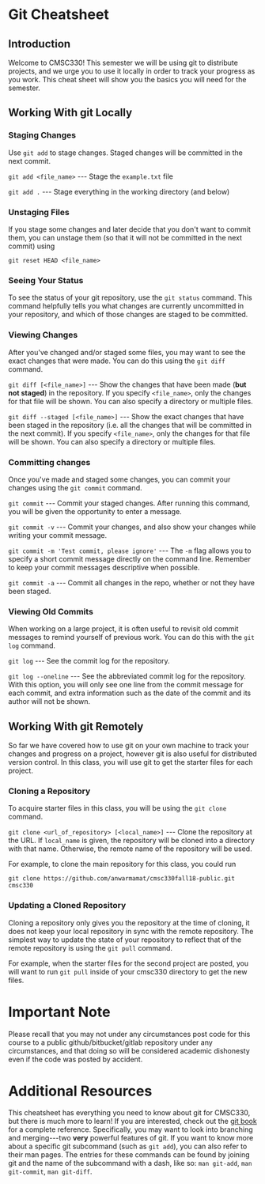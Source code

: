 # Git Cheatsheet

## Introduction

Welcome to CMSC330! This semester we will be using git to distribute projects,
and we urge you to use it locally in order to track your progress as you work.
This cheat sheet will show you the basics you will need for the semester.

## Working With git Locally

### Staging Changes

Use `git add` to stage changes. Staged changes will be committed in the next
commit.

`git add <file_name>` --- Stage the `example.txt` file

`git add .` --- Stage everything in the working directory (and below)

### Unstaging Files

If you stage some changes and later decide that you don't want to commit them,
you can unstage them (so that it will not be committed in the next commit) using

`git reset HEAD <file_name>`

### Seeing Your Status

To see the status of your git repository, use the `git status` command. This
command helpfully tells you what changes are currently uncommitted in your
repository, and which of those changes are staged to be committed.

### Viewing Changes

After you've changed and/or staged some files, you may want to see the exact
changes that were made. You can do this using the `git diff` command.

`git diff [<file_name>]` --- Show the changes that have been made (**but not
staged**) in the repository. If you specify `<file_name>`, only the changes for
that file will be shown. You can also specify a directory or multiple files.

`git diff --staged [<file_name>]` --- Show the exact changes that have been
staged in the repository (i.e. all the changes that will be committed in the
next commit). If you specify `<file_name>`, only the changes for that file will
be shown. You can also specify a directory or multiple files.

### Committing changes

Once you've made and staged some changes, you can commit your changes using the
`git commit` command.

`git commit` --- Commit your staged changes. After running this command, you
will be given the opportunity to enter a message.

`git commit -v` --- Commit your changes, and also show your changes while
writing your commit message.

`git commit -m 'Test commit, please ignore'` --- The `-m` flag allows you to
specify a short commit message directly on the command line. Remember to keep
your commit messages descriptive when possible.

`git commit -a` --- Commit all changes in the repo, whether or not they have
been staged.

### Viewing Old Commits

When working on a large project, it is often useful to revisit old commit
messages to remind yourself of previous work. You can do this with the `git log`
command.

`git log` --- See the commit log for the repository.

`git log --oneline` --- See the abbreviated commit log for the repository. With
this option, you will only see one line from the commit message for each commit,
and extra information such as the date of the commit and its author will not be
shown.

## Working With git Remotely

So far we have covered how to use git on your own machine to track your changes
and progress on a project, however git is also useful for distributed version
control. In this class, you will use git to get the starter files for each
project.

### Cloning a Repository

To acquire starter files in this class, you will be using the `git clone`
command.

`git clone <url_of_repository> [<local_name>]` --- Clone the repository at the
URL. If `local_name` is given, the repository will be cloned into a directory
with that name. Otherwise, the remote name of the repository will be used.

For example, to clone the main repository for this class, you could run

```
git clone https://github.com/anwarmamat/cmsc330fall18-public.git cmsc330
```

### Updating a Cloned Repository

Cloning a repository only gives you the repository at the time of cloning, it
does not keep your local repository in sync with the remote repository. The
simplest way to update the state of your repository to reflect that of the
remote repository is using the `git pull` command.

For example, when the starter files for the second project are posted, you will
want to run `git pull` inside of your cmsc330 directory to get the new files.

# Important Note

Please recall that you may not under any circumstances post code for this course
to a public github/bitbucket/gitlab repository under any circumstances, and that
doing so will be considered academic dishonesty even if the code was posted by
accident.

# Additional Resources

This cheatsheet has everything you need to know about git for CMSC330, but there
is much more to learn! If you are interested, check out the
[git book](https://git-scm.com/book/en/v2) for a complete reference.
Specifically, you may want to look into branching and merging---two **very**
powerful features of git. If you want to know more about a specific git
subcommand (such as `git add`), you can also refer to their man pages. The
entries for these commands can be found by joining git and the name of the
subcommand with a dash, like so: `man git-add`, `man git-commit`, `man
git-diff`.

